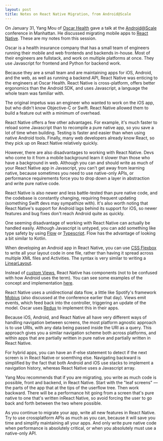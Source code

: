 ```yaml
---
layout: post
title: Notes on React Native Migration, from Android@Scale
---
```


On January 31, Yang Mou of [Oscar Health](https://www.hioscar.com/ny) gave a talk at the [Android@Scale](https://atscaleconference.com/events/android-scale-2018/) conference in Manhattan. He discussed migrating mobile apps to [React Native](https://facebook.github.io/react-native/). These are my notes from this session. 

Oscar is a health insurance company that has a small team of engineers running their mobile and web frontends and backends in-house. Most of their engineers are fullstack, and work on multiple platforms at once. They use Javascript for frontend and Python for backend work.

Because they are a small team and are maintaining apps for iOS, Android, and the web, as well as running a backend API, React Native was enticing to the engineers at Oscar Health. React Native is cross-platform, offers better ergonomics than the Android SDK, and uses Javascript, a language the whole team was familiar with. 

The original impetus was an engineer who wanted to work on the iOS app, but who didn't know Objective-C or Swift. React Native allowed them to build a feature out with a minimum of overhead. 

React Native offers a few other advantages. For example, it's much faster to reload some Javascript than to recompile a pure native app, so you save a lot of time when building. Testing is faster and easier than when using native Android tools. Finally, many web developers already know React, so they pick up on React Native relatively quickly.

However, there are also disadvantages to working with React Native. Devs who come to it from a mobile background learn it slower than those who have a background in web. Although you can and should write as much of your React Native app in Javascript, you can't get away from learning native, because sometimes you need to use native-only APIs, or performance requirements force you to drop down a layer in abstraction and write pure native code.   

React Native is also newer and less battle-tested than pure native code, and the codebase is constantly changing, requiring frequent updating (something Swift devs may sympathize with). It's also worth noting that React Native's support for Android lags behind its support for iOS, so newer features and bug fixes don't reach Android quite as quickly.

One seeming disadvantage of working with React Native can actually be handled easily. Although Javascript is untyped, you can add something like type safety by using [Flow](https://flow.org/) or [Typescript](https://www.typescriptlang.org/). Flow has the advantage of looking a bit similar to Kotlin.

When developing an Android app in React Native, you can use [CSS Flexbox](https://developer.mozilla.org/en-US/docs/Web/CSS/CSS_Flexible_Box_Layout/Basic_Concepts_of_Flexbox) to write all your layout code in one file, rather than having it spread across multiple XML files and Activities. The syntax is very similar to writing a [LinearLayout](https://developer.android.com/guide/topics/ui/layout/linear.html).

Instead of [custom Views](https://developer.android.com/training/custom-views/index.html), React Native has components (not to be confused with how Android uses the term). You can see some examples of the concept and implementation [here](https://github.com/shoutem/ui).

React Native uses a unidirectional data flow, a little like Spotify's framework [Mobius](https://github.com/spotify/mobius) (also discussed at the conference earlier that day). Views emit events, which feed back into the controller, triggering an update of the model. Oscar uses [Redux](https://redux.js.org/) to implement this in their apps.

Because iOS, Android, and React Native all have very different ways of handling navigation between screens, the most platform agnostic approach is to use URIs, with any data being passed inside the URI as a query. This approach gives you a similar navigation scheme both across platforms, and within apps that are partially written in pure native and partially written in React Native. 

For hybrid apps, you can have an if-else statement to detect if the next screen is in React Native or soemthing else. Navigating backward is simplified by the fact that both Android and iOS use stacks to implement a navigation history, whereas React Native uses a Javascript array.

Yang Mou recommends that if you are migrating, you write as much code is possible, front and backend, in React Native. Start with the "leaf screens" — the parts of the app that at the tips of the userflow tree. Then work backward. There will be a performance hit going from a screen that's pure native to one that's written inReact Native, so avoid forcing the user to go back and forth between the two where possible. 

As you continue to migrate your app, write all new features in React Native. Try to use crossplatform APIs as much as you can, because it will save you time and simplify maintaining all your apps. And only write pure native code when performance is absolutely critical, or when you absolutely must use a native-only API.
